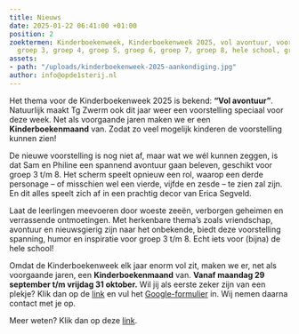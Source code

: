 ```yaml
---
title: Nieuws
date: 2025-01-22 06:41:00 +01:00
position: 2
zoektermen: Kinderboekenweek, Kinderboekenweek 2025, vol avontuur, voorstelling, voorstellingen,
  groep 3, groep 4, groep 5, groep 6, groep 7, groep 8, hele school, groep 3 t/m 8
assets:
- path: "/uploads/kinderboekenweek-2025-aankondiging.jpg"
author: info@opde1sterij.nl
---
```


Het thema voor de Kinderboekenweek 2025 is bekend: **“Vol avontuur”**. Natuurlijk maakt Tg Zwerm ook dit jaar weer een voorstelling speciaal voor deze week. Net als voorgaande jaren maken we er een **Kinderboekenmaand** van. Zodat zo veel mogelijk kinderen de voorstelling kunnen zien!

De nieuwe voorstelling is nog niet af, maar wat we wél kunnen zeggen, is dat Sam en Philine een spannend avontuur gaan beleven, geschikt voor groep 3 t/m 8. Het scherm speelt opnieuw een rol, waarop een derde personage – of misschien wel een vierde, vijfde en zesde – te zien zal zijn. En dit alles speelt zich af in een prachtig decor van Erica Segveld.  

Laat de leerlingen meevoeren door woeste zeeën, verborgen geheimen en verrassende ontmoetingen. Met herkenbare thema’s zoals vriendschap, avontuur en nieuwsgierig zijn naar het onbekende, biedt deze voorstelling spanning, humor en inspiratie voor groep 3 t/m 8. Echt iets voor (bijna) de hele school!  

Omdat de Kinderboekenweek elk jaar enorm vol zit, maken we er, net als voorgaande jaren, een **Kinderboekenmaand** van. **Vanaf maandag 29 september t/m vrijdag 31 oktober.** Wil jij als eerste zeker zijn van een plekje? Klik dan op de [link](https://forms.gle/cArEnUq7ZfpJGYFc7) en vul het [Google-formulier](https://forms.gle/cArEnUq7ZfpJGYFc7) in. Wij nemen daarna contact met je op.  

Meer weten? Klik dan op deze [link](https://www.opde1sterij.nl/theatergroep-zwerm/kinderboekenweek-2025/).
